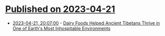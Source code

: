 # [Published on 2023-04-21](index.md)

* [2023-04-21, 20:07:00](https://soylentnews.org/article.pl?sid=23/04/20/1548201&from=rss) - [Dairy Foods Helped Ancient Tibetans Thrive in One of Earth's Most Inhospitable Environments](https://soylentnews.org/article.pl?sid=23/04/20/1548201&from=rss)
